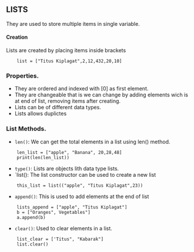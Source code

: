 ## LISTS
They are used to store multiple items in single variable.
#### Creation 
Lists are created by placing items inside brackets
```
	list = ["Titus Kiplagat",2,12,432,20,10]
```
### Properties.
- They are ordered and indexed with [0] as first element.
- They are  changeable that is we can change by adding elements wich is at end of list, removing items after creating.
- Lists can be of different data types.
- Lists allows duplictes
### List Methods.
- `len()`: We can get the total elements in a list using len() method.
```
	len_list = ["apple", "Banana", 20,28,48]
	print(len(len_list))
```
- `type()`: Lists are objects lith data type lists.
- `list(): The list constructor can be used to create a new list
```
	this_list = list(("apple", "Titus Kiplagat",23))
```
- `append()`: This is used to add elements at the end of list
```
	lists_append = ["apple", "Titus Kiplagat"]
	b = ["Oranges", Vegetables"]
	a.append(b)
```
- `clear()`: Used to clear elements in a list.
```
	list_clear = ['Titus", "Kabarak"]
	list.clear()
```
